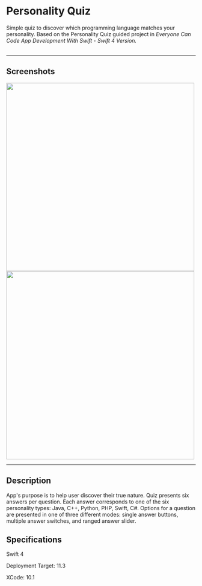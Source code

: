 # Personality Quiz

Simple quiz to discover which programming language matches your personality.
Based on the Personality Quiz guided project in *Everyone Can Code App Development With Swift - Swift 4 Version.*
</br>
</br>

---

## Screenshots

<img src="https://user-images.githubusercontent.com/36164542/54199124-2353fa00-4496-11e9-83b0-f420de14a7fe.png" height="500">

<img src="https://user-images.githubusercontent.com/36164542/54199254-7928a200-4496-11e9-9307-d17acf323095.png" height="500">

---

## Description

App's purpose is to help user discover their true nature. Quiz presents six answers per question. Each answer corresponds to one of the six personality types: Java, C++, Python, PHP, Swift, C#. Options for a question are presented in one of three different modes: single answer buttons, multiple answer switches, and ranged answer slider.


## Specifications

Swift 4

Deployment Target: 11.3

XCode: 10.1
